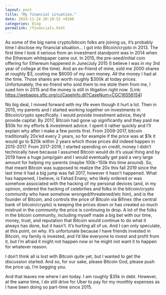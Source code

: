```yaml
---
layout: post
title: "My financial situation."
date: 2019-11-24 10:10:52 +0100
categories: blog
permalink: /financials.html
---
```


As some of the big name crypto/bitcoin folks are joining us, it’s probably time I disclose my financial situation... I got into Bitcoin/crypto in 2013. The first time I took it serious from an investment standpoint was in 2014 when the Ethereum whitepaper came out. In 2015, the pre-seed/initial coin offering for Ethereum happened in June/July 2015 (I believe I was in my 3rd year of college at the time). And an ex-friend of mine, sold me 2000 shares at roughly $3, costing me $6000 of my own money. All the money I had at the time. Those shares are worth roughly $300k at today prices. Unfortunately, the ex-friend who sold them to me stole them from me, I sued him in 2015 and the money is still in litigation right now. (Link: https://webapps.sftc.org/ci/CaseInfo.dll?CaseNum=CGC16556154)

No big deal, I moved forward with my life even though it hurt a lot. Then in 2015, my parents and I started working together on investments in Bitcoin/crypto specifically. I would provide investment advice, they’d provide capital. By 2017, Bitcoin had gone up significantly and they paid me $50k for my efforts & investment advice. I spent it rather quickly and I’ll explain why after I make a few points first. From 2009-2017, bitcoin traditionally 20x’ed every 2 years, so for example if the price was at $1k it would go to $20k within 2 years which those prices did indeed happen in 2015-2017. From 2017-2019, I started spending on credit, money I didn’t technically have because I assumed Bitcoin would do it’s usual thing and by 2019 have a huge jump/gain and I would eventually get paid a very large amount for helping my parents (maybe $100k-$150k this time around). So, that meant Bitcoin was supposed to realize the 20x this fall 2019 since the last time it had a big jump was fall 2017, however it hasn’t happened. What has happened, I believe, is Fahad Enany, who likely ordered or was somehow associated with the hacking of my personal devices (and, in my opinion, ordered the hacking of celebrities and folks in the bitcoin/crypto community who have somehow wronged/threatened/etc him), and is the founder of Bitcoin, and controls the price of Bitcoin via Bifinex (the central bank of bitcoin/crypto) is keeping the prices down or has created so much mistrust in the community the price is continuing to drop. A lot of the folks in the bitcoin community, including myself made a big bet with our time, money, trust, and reputation that Bitcoin would continue to do what it always has done, but it hasn’t. It’s hurting all of us. And I can only speculate, at this point, on why. It’s unfortunate because I have friends invested in Bitcoin, my family is invested, and I’d like everyone to invest and profit from it, but I’m afraid it might not happen now or he might not want it to happen for whatever reason.

I don’t think all is lost with Bitcoin quite yet, but I wanted to get the discussion started. And so, for our sake, please Bitcoin God, please push the price up, I’m begging you.

And that leaves me where I am today. I am roughly $35k in debt. However, at the same time, I do still drive for Uber to pay for my monthly expenses as I have been doing so part-time since 2015.